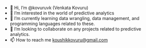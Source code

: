 - 👋 Hi, I’m @kovuruvk (Venkata Kovuru)
- 👀 I’m interested in the world of predictive analytics
- 🌱 I’m currently learning data wrangling, data management, and programming languages related to these.
- 💞️ I’m looking to collaborate on any projects related to predictive analytics.
- 📫 How to reach me koushikkovuru@gmail.com

<!---
kovuruvk/kovuruvk is a ✨ special ✨ repository because its `README.md` (this file) appears on your GitHub profile.
You can click the Preview link to take a look at your changes.
--->
